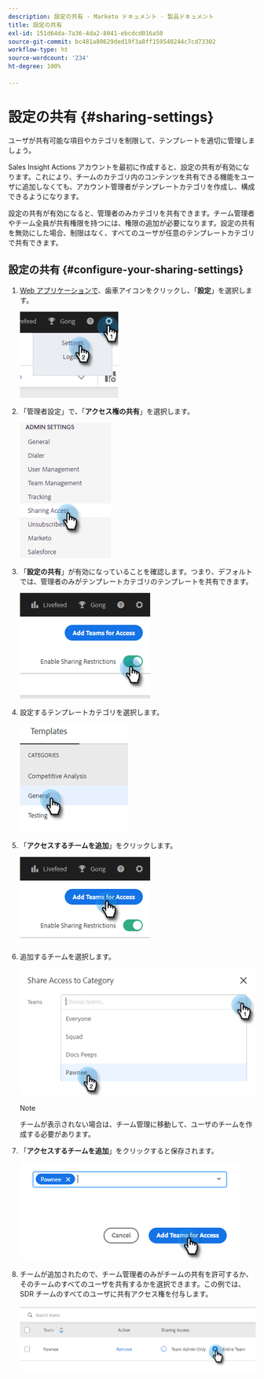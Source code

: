 ```yaml
---
description: 設定の共有 - Marketo ドキュメント - 製品ドキュメント
title: 設定の共有
exl-id: 151d64da-7a36-4da2-8041-ebcdcd016a50
source-git-commit: bc481a80629ded19f3a8ff159540244c7cd73302
workflow-type: ht
source-wordcount: '234'
ht-degree: 100%

---
```


# 設定の共有 {#sharing-settings}

ユーザが共有可能な項目やカテゴリを制限して、テンプレートを適切に管理しましょう。

Sales Insight Actions アカウントを最初に作成すると、設定の共有が有効になります。これにより、チームのカテゴリ内のコンテンツを共有できる機能をユーザに追加しなくても、アカウント管理者がテンプレートカテゴリを作成し、構成できるようになります。

設定の共有が有効になると、管理者のみカテゴリを共有できます。チーム管理者やチーム全員が共有権限を持つには、権限の追加が必要になります。設定の共有を無効にした場合、制限はなく、すべてのユーザが任意のテンプレートカテゴリで共有できます。

## 設定の共有 {#configure-your-sharing-settings}

1. [Web アプリケーションで](https://toutapp.com/login)、歯車アイコンをクリックし、「**設定**」を選択します。

   ![](assets/sharing-settings-1.png)

1. 「管理者設定」で、「**アクセス権の共有**」を選択します。

   ![](assets/sharing-settings-2.png)

1. 「**設定の共有**」が有効になっていることを確認します。つまり、デフォルトでは、管理者のみがテンプレートカテゴリのテンプレートを共有できます。

   ![](assets/sharing-settings-3.png)

1. 設定するテンプレートカテゴリを選択します。

   ![](assets/sharing-settings-4.png)

1. 「**アクセスするチームを追加**」をクリックします。

   ![](assets/sharing-settings-5.png)

1. 追加するチームを選択します。

   ![](assets/sharing-settings-6.png)

   >[!NOTE]
   >
   >チームが表示されない場合は、チーム管理に移動して、ユーザのチームを作成する必要があります。

1. 「**アクセスするチームを追加**」をクリックすると保存されます。

   ![](assets/sharing-settings-7.png)

1. チームが追加されたので、チーム管理者のみがチームの共有を許可するか、そのチームのすべてのユーザを共有するかを選択できます。この例では、SDR チームのすべてのユーザに共有アクセス権を付与します。

   ![](assets/sharing-settings-8.png)
